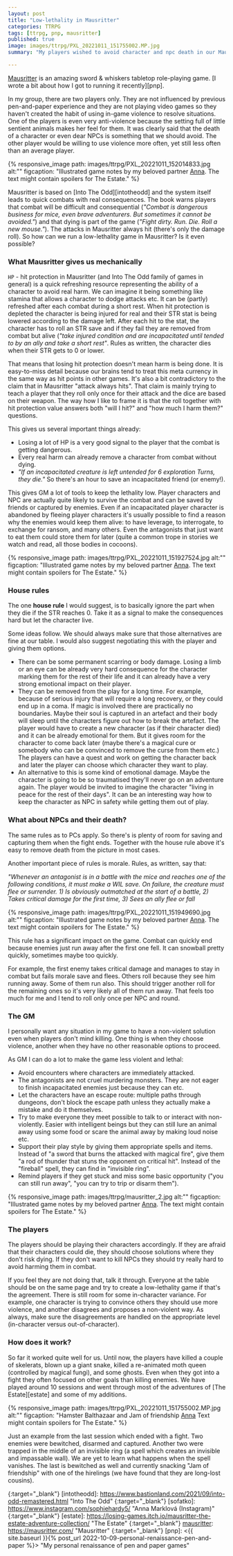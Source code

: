 ```yaml
---
layout: post
title: "Low-lethality in Mausritter"
categories: TTRPG
tags: [ttrpg, pnp, mausritter]
published: true
image: images/ttrpg/PXL_20221011_151755002.MP.jpg
summary: "My players wished to avoid character and npc death in our Mausritter game. Here are my thoughts and remarks how to make it work."

---
```


[Mausritter][mausritter] is an amazing sword & whiskers tabletop role-playing game. [I wrote a bit about how I got to running it recently][pnp].

In my group, there are two players only. They are not influenced by previous pen-and-paper experience and they are not playing video games so they haven't created the habit of using in-game violence to resolve situations. One of the players is even very anti-violence because the setting full of little sentient animals makes her feel for them. It was clearly said that the death of a character or even dear NPCs is something that we should avoid. The other player would be willing to use violence more often, yet still less often than an average player.

{% responsive_image path: images/ttrpg/PXL_20221011_152014833.jpg  alt:"" figcaption: "Illustrated game notes by my beloved partner <a href='https://www.instagram.com/sophiehardy5' target='_blank'>Anna</a>. The text might contain spoilers for The Estate."  %}

Mausritter is based on [Into The Odd][intotheodd] and the system itself leads to quick combats with real consequences. The book warns players that combat will be difficult and consequential (*"Combat is dangerous business for mice, even brave adventurers. But sometimes it cannot be avoided."*) and that dying is part of the game (*"Fight dirty. Run. Die. Roll a new mouse."*). The attacks in Mausritter always hit (there's only the damage roll). So how can we run a low-lethality game in Mausritter? Is it even possible? 

### What Mausritter gives us mechanically

`HP` - hit protection in Mausritter (and Into The Odd family of games in general) is a quick refreshing resource representing the ability of a character to avoid real harm. We can imagine it being something like stamina that allows a character to dodge attacks etc. It can be (partly) refreshed after each combat during a short rest. When hit protection is depleted the character is being injured for real and their STR stat is being lowered according to the damage left. After each hit to the stat, the character has to roll an STR save and if they fail they are removed from combat but alive (*"take injured condition and are incapacitated until tended to by an ally and take a short rest"*. Rules as written, the character dies when their STR gets to 0 or lower.


That means that losing hit protection doesn't mean harm is being done. It is easy-to-miss detail because our brains tend to treat this meta currency in the same way as hit points in other games. It's also a bit contradictory to the claim that in Mausritter "attack always hits". That claim is mainly trying to teach a player that they roll only once for their attack and the dice are based on their weapon. The way how I like to frame it is that the roll together with hit protection value answers both "will I hit?" and "how much I harm them?" questions. 

This gives us several important things already:

- Losing a lot of HP is a very good signal to the player that the combat is getting dangerous.
- Every real harm can already remove a character from combat without dying.
- *"If an incapacitated creature is left untended for 6 exploration Turns, they die."* So there's an hour to save an incapacitated friend (or enemy!).

This gives GM a lot of tools to keep the lethality low. Player characters and NPC are actually quite likely to survive the combat and can be saved by friends or captured by enemies. Even if an incapacitated player character is abandoned by fleeing player characters it's usually possible to find a reason why the enemies would keep them alive: to have leverage, to interrogate, to exchange for ransom, and many others. Even the antagonists that just want to eat them could store them for later (quite a common trope in stories we watch and read, all those bodies in cocoons). 

{% responsive_image path: images/ttrpg/PXL_20221011_151927524.jpg  alt:"" figcaption: "Illustrated game notes by my beloved partner <a href='https://www.instagram.com/sophiehardy5' target='_blank'>Anna</a>. The text might contain spoilers for The Estate."  %}

### House rules

The one **house rule** I would suggest, is to basically ignore the part when they die if the STR reaches 0. Take it as a signal to make the consequences hard but let the character live.

Some ideas follow. We should always make sure that those alternatives are fine at our table. I would also suggest negotiating this with the player and giving them options.

- There can be some permanent scarring or body damage. Losing a limb or an eye can be already very hard consequence for the character marking them for the rest of their life and it can already have a very strong emotional impact on their player.
- They can be removed from the play for a long time. For example, because of serious injury that will require a long recovery, or they could end up in a coma. If magic is involved there are practically no boundaries. Maybe their soul is captured in an artefact and their body will sleep until the characters figure out how to break the artefact. The player would have to create a new character (as if their character died) and it can be already emotional for them. But it gives room for the character to come back later (maybe there's a magical cure or somebody who can be convinced to remove the curse from them etc.) The players can have a quest and work on getting the character back and later the player can choose which character they want to play.
- An alternative to this is some kind of emotional damage. Maybe the character is going to be so traumatised they'll never go on an adventure again. The player would be invited to imagine the character "living in peace for the rest of their days". It can be an interesting way how to keep the character as NPC in safety while getting them out of play.

### What about NPCs and their death?

The same rules as to PCs apply. So there's is plenty of room for saving and capturing them when the fight ends. Together with the house rule above it's easy to remove death from the picture in most cases. 

Another important piece of rules is morale. Rules, as written, say that: 

*"Whenever an antagonist is in a battle with the mice and reaches one of the following conditions, it must make a
WIL save. On failure, the creature must flee or surrender. 1) Is obviously outmatched at the start of a battle, 2) Takes critical damage for the first time, 3) Sees an ally flee or fall*

{% responsive_image path: images/ttrpg/PXL_20221011_151949690.jpg  alt:"" figcaption: "Illustrated game notes by my beloved partner <a href='https://www.instagram.com/sophiehardy5' target='_blank'>Anna</a>. The text might contain spoilers for The Estate."  %}

This rule has a significant impact on the game. Combat can quickly end because enemies just run away after the first one fell. It can snowball pretty quickly, sometimes maybe too quickly. 

For example, the first enemy takes critical damage and manages to stay in combat but fails morale save and flees. Others roll because they see him running away. Some of them run also. This should trigger another roll for the remaining ones so it's very likely all of them run away. That feels too much for me and I tend to roll only once per NPC and round.

### The GM


I personally want any situation in my game to have a non-violent solution even when players don't mind killing. One thing is when they choose violence, another when they have no other reasonable options to proceed. 

As GM I can do a lot to make the game less violent and lethal:

- Avoid encounters where characters are immediately attacked.
- The antagonists are not cruel murdering monsters. They are not eager to finish incapacitated enemies just because they can etc.
- Let the characters have an escape route: multiple paths through dungeons, don't block the escape path unless they actually make a mistake and do it themselves.
- Try to make everyone they meet possible to talk to or interact with non-violently. Easier with intelligent beings but they can still lure an animal away using some food or scare the animal away by making loud noise etc.
- Support their play style by giving them appropriate spells and items. Instead of "a sword that burns the attacked with magical fire", give them "a rod of thunder that stuns the opponent on critical hit". Instead of the "fireball" spell, they can find in "invisible ring".
- Remind players if they get stuck and miss some basic opportunity ("you can still run away", "you can try to trip or disarm them").


{% responsive_image path: images/ttrpg/mausritter_2.jpg  alt:"" figcaption: "Illustrated game notes by my beloved partner <a href='https://www.instagram.com/sophiehardy5' target='_blank'>Anna</a>. The text might contain spoilers for The Estate."  %}

### The players


The players should be playing their characters accordingly. If they are afraid that their characters could die, they should choose solutions where they don't risk dying. If they don't want to kill NPCs they should try really hard to avoid harming them in combat. 

If you feel they are not doing that, talk it through. Everyone at the table should be on the same page and try to create a low-lethality game if that's the agreement. There is still room for some in-character variance. For example, one character is trying to convince others they should use more violence, and another disagrees and proposes a non-violent way. As always, make sure the disagreements are handled on the appropriate level (in-character versus out-of-character). 

### How does it work?

So far it worked quite well for us. Until now, the players have killed a couple of skelerats, blown up a giant snake, killed a re-animated moth queen (controlled by magical fungi), and some ghosts. Even when they got into a fight they often focused on other goals than killing enemies. We have played around 10 sessions and went through most of the adventures of [The Estate][estate] and some of my additions.

{% responsive_image path: images/ttrpg/PXL_20221011_151755002.MP.jpg  alt:"" figcaption: "Hamster Balthazaar and Jam of friendship <a href='https://www.instagram.com/sophiehardy5' target='_blank'>Anna</a> Text might contain spoilers for The Estate."  %}

Just an example from the last session which ended with a fight. Two enemies were bewitched, disarmed and captured. Another two were trapped in the middle of an invisible ring (a spell which creates an invisible and impassable wall). We are yet to learn what happens when the spell vanishes. The last is bewitched as well and currently snacking "Jam of friendship" with one of the hirelings (we have found that they are long-lost cousins). 

[mausritter]: <https://mausritter.com/> "Mausritter"
{:target="_blank"}
[intotheodd]: <https://www.bastionland.com/2021/09/into-odd-remastered.html> "Into The Odd"
{:target="_blank"}
[sofatko]: <https://www.instagram.com/sophiehardy5/> "Anna Marklová (Instagram)"
{:target="_blank"}
[estate]: <https://losing-games.itch.io/mausritter-the-estate-adventure-collection/> "The Estate"
{:target="_blank"}
[mausritter]: <https://mausritter.com/> "Mausritter"
{:target="_blank"}
[pnp]: <{{ site.baseurl }}{% post_url 2022-10-09-personal-renaissance-pen-and-paper %}> "My personal renaissance of pen and paper games"